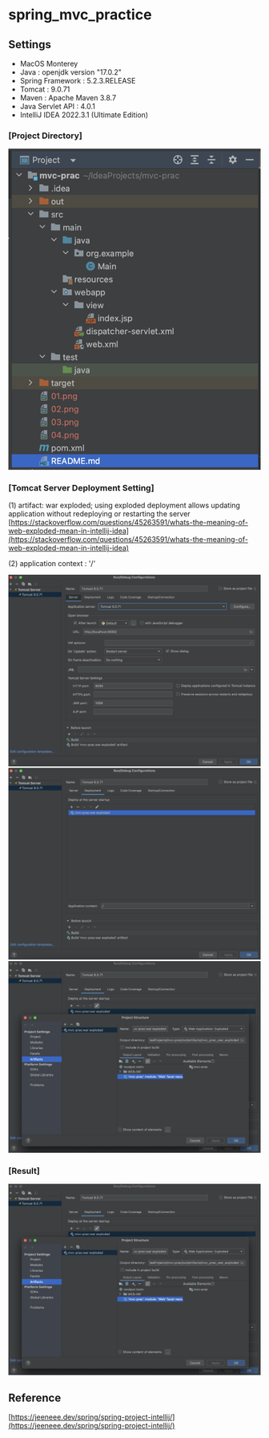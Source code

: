 # spring_mvc_practice

## Settings
* MacOS Monterey
* Java : openjdk version "17.0.2"
* Spring Framework : 5.2.3.RELEASE
* Tomcat : 9.0.71
* Maven : Apache Maven 3.8.7
* Java Servlet API : 4.0.1
* IntelliJ IDEA 2022.3.1 (Ultimate Edition)


### [Project Directory]

<img src=https://github.com/heewonyang25/mvc-prac/blob/master/00.png>

### [Tomcat Server Deployment Setting]

(1) artifact: war exploded; using exploded deployment allows updating application without redeploying or restarting the server
[https://stackoverflow.com/questions/45263591/whats-the-meaning-of-web-exploded-mean-in-intellij-idea](https://stackoverflow.com/questions/45263591/whats-the-meaning-of-web-exploded-mean-in-intellij-idea)

(2) application context : '/'

<img src=https://github.com/heewonyang25/mvc-prac/blob/master/01.png>
<img src=https://github.com/heewonyang25/mvc-prac/blob/master/02.png>
<img src=https://github.com/heewonyang25/mvc-prac/blob/master/03.png>

### [Result]

<img src=https://github.com/heewonyang25/mvc-prac/blob/master/03.png>

## Reference
[https://jeeneee.dev/spring/spring-project-intellij/](https://jeeneee.dev/spring/spring-project-intellij/)